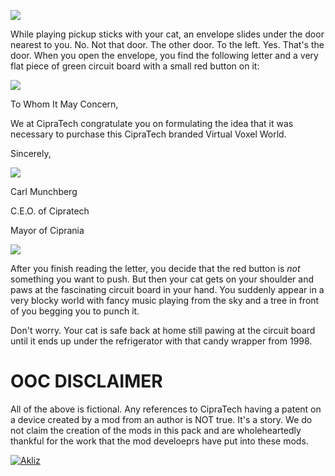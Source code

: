 ![](http://saphrym.com/images/cipratech/CipraTechBanner.jpg)

While playing pickup sticks with your cat, an envelope slides under the door nearest to you. No. Not that door. The other door. To the left. Yes. That's the door. When you open the envelope, you find the following letter and a very flat piece of green circuit board with a small red button on it:

![](http://saphrym.com/images/cipratech/letterhead.jpg)

To Whom It May Concern,

We at CipraTech congratulate you on formulating the idea that it was necessary to purchase this CipraTech branded Virtual Voxel World.

Sincerely,

![](http://saphrym.com/images/cipratech/CarlMunchbergSig.png)

Carl Munchberg

C.E.O. of Cipratech

Mayor of Ciprania

![](http://saphrym.com/images/cipratech/Line.png)

After you finish reading the letter, you decide that the red button is _not_ something you want to push. But then your cat gets on your shoulder and paws at the fascinating circuit board in your hand. You suddenly appear in a very blocky world with fancy music playing from the sky and a tree in front of you begging you to punch it.

Don't worry. Your cat is safe back at home still pawing at the circuit board until it ends up under the refrigerator with that candy wrapper from 1998.

# OOC DISCLAIMER

All of the above is fictional. Any references to CipraTech having a patent on a device created by a mod from an author is NOT true. It's a story. We do not claim the creation of the mods in this pack and are wholeheartedly thankful for the work that the mod develoeprs have put into these mods.

[![Akliz](http://saphrym.com/images/cipratech/akliz.png)](http://saph.link/akliz)

